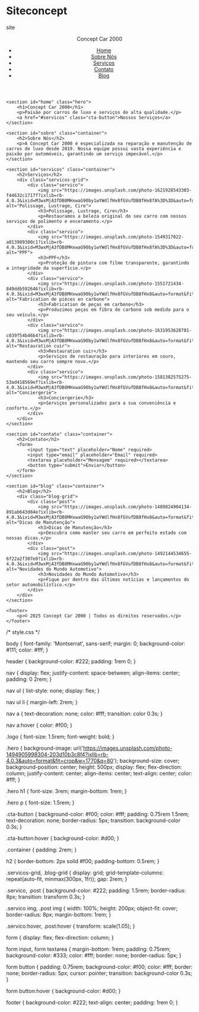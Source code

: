 # Siteconcept
site
<!DOCTYPE html>
<html lang="pt-BR">
<head>
    <meta charset="UTF-8">
    <meta name="viewport" content="width=device-width, initial-scale=1.0">
    <title>Concept Car 2000</title>
    <link rel="stylesheet" href="style.css">
    <link href="https://fonts.googleapis.com/css2?family=Montserrat:wght@400;700&display=swap" rel="stylesheet">
</head>
<body>
    <header>
        <nav>
            <div class="logo">Concept Car 2000</div>
            <ul>
                <li><a href="#home">Home</a></li>
                <li><a href="#sobre">Sobre Nós</a></li>
                <li><a href="#servicos">Serviços</a></li>
                <li><a href="#contato">Contato</a></li>
                <li><a href="#blog">Blog</a></li>
            </ul>
        </nav>
    </header>

    <section id="home" class="hero">
        <h1>Concept Car 2000</h1>
        <p>Paixão por carros de luxo e serviços de alta qualidade.</p>
        <a href="#servicos" class="cta-button">Nossos Serviços</a>
    </section>

    <section id="sobre" class="container">
        <h2>Sobre Nós</h2>
        <p>A Concept Car 2000 é especializada na reparação e manutenção de carros de luxo desde 2019. Nossa equipe possui vasta experiência e paixão por automóveis, garantindo um serviço impecável.</p>
    </section>

    <section id="servicos" class="container">
        <h2>Serviços</h2>
        <div class="servicos-grid">
            <div class="servico">
                <img src="https://images.unsplash.com/photo-1621928543303-f44632c1717f?ixlib=rb-4.0.3&ixid=M3wxMjA3fDB8MHxwaG90by1wYWdlfHx8fGVufDB8fHx8fA%3D%3D&auto=format&fit=crop&w=2070&q=80" alt="Polissage, Lustrage, Cire">
                <h3>Polissage, Lustrage, Cire</h3>
                <p>Restauramos a beleza original do seu carro com nossos serviços de polimento e enceramento.</p>
            </div>
            <div class="servico">
                <img src="https://images.unsplash.com/photo-1549317022-a013989300c1?ixlib=rb-4.0.3&ixid=M3wxMjA3fDB8MHxwaG90by1wYWdlfHx8fGVufDB8fHx8fA%3D%3D&auto=format&fit=crop&w=2070&q=80" alt="PPF">
                <h3>PPF</h3>
                <p>Proteção de pintura com filme transparente, garantindo a integridade da superfície.</p>
            </div>
            <div class="servico">
                <img src="https://images.unsplash.com/photo-1551721434-849ddb592646?ixlib=rb-4.0.3&ixid=M3wxMjA3fDB8MHxwaG90by1wYWdlfHx8fGVufDB8fHx8&auto=format&fit=crop&w=2070&q=80" alt="Fabrication de pièces en carbone">
                <h3>Fabrication de peças em carbono</h3>
                <p>Produzimos peças em fibra de carbono sob medida para o seu veículo.</p>
            </div>
            <div class="servico">
                <img src="https://images.unsplash.com/photo-1631953628781-c039f54b46b4?ixlib=rb-4.0.3&ixid=M3wxMjA3fDB8MHxwaG90by1wYWdlfHx8fGVufDB8fHx8&auto=format&fit=crop&w=2070&q=80" alt="Restauration cuir">
                <h3>Restauration cuir</h3>
                <p>Serviços de restauração para interiores em couro, mantendo seu carro sempre novo.</p>
            </div>
            <div class="servico">
                <img src="https://images.unsplash.com/photo-1581382575275-53ad418569ef?ixlib=rb-4.0.3&ixid=M3wxMjA3fDB8MHxwaG90by1wYWdlfHx8fGVufDB8fHx8&auto=format&fit=crop&w=2070&q=80" alt="Conciergerie">
                <h3>Conciergerie</h3>
                <p>Serviços personalizados para a sua conveniência e conforto.</p>
            </div>
        </div>
    </section>

    <section id="contato" class="container">
        <h2>Contato</h2>
        <form>
            <input type="text" placeholder="Nome" required>
            <input type="email" placeholder="Email" required>
            <textarea placeholder="Mensagem" required></textarea>
            <button type="submit">Enviar</button>
        </form>
    </section>

    <section id="blog" class="container">
        <h2>Blog</h2>
        <div class="blog-grid">
            <div class="post">
                <img src="https://images.unsplash.com/photo-1489824904134-891ab643d84e?ixlib=rb-4.0.3&ixid=M3wxMjA3fDB8MHxwaG90by1wYWdlfHx8fGVufDB8fHx8&auto=format&fit=crop&w=2074&q=80" alt="Dicas de Manutenção">
                <h3>Dicas de Manutenção</h3>
                <p>Descubra como manter seu carro em perfeito estado com nossas dicas.</p>
            </div>
            <div class="post">
                <img src="https://images.unsplash.com/photo-1492144534655-6f22a2f307e0?ixlib=rb-4.0.3&ixid=M3wxMjA3fDB8MHxwaG90by1wYWdlfHx8fGVufDB8fHx8&auto=format&fit=crop&w=2070&q=80" alt="Novidades do Mundo Automotivo">
                <h3>Novidades do Mundo Automotivo</h3>
                <p>Fique por dentro das últimas notícias e lançamentos do setor automobilístico.</p>
            </div>
        </div>
    </section>

    <footer>
        <p>© 2025 Concept Car 2000 | Todos os direitos reservados.</p>
    </footer>
</body>
</html>
/* style.css */

body {
    font-family: 'Montserrat', sans-serif;
    margin: 0;
    background-color: #111;
    color: #fff;
}

header {
    background-color: #222;
    padding: 1rem 0;
}

nav {
    display: flex;
    justify-content: space-between;
    align-items: center;
    padding: 0 2rem;
}

nav ul {
    list-style: none;
    display: flex;
}

nav ul li {
    margin-left: 2rem;
}

nav a {
    text-decoration: none;
    color: #fff;
    transition: color 0.3s;
}

nav a:hover {
    color: #f00;
}

.logo {
    font-size: 1.5rem;
    font-weight: bold;
}

.hero {
    background-image: url('https://images.unsplash.com/photo-1494905998304-203d10b3c8f4?ixlib=rb-4.0.3&auto=format&fit=crop&w=1770&q=80');
    background-size: cover;
    background-position: center;
    height: 500px;
    display: flex;
    flex-direction: column;
    justify-content: center;
    align-items: center;
    text-align: center;
    color: #fff;
}

.hero h1 {
    font-size: 3rem;
    margin-bottom: 1rem;
}

.hero p {
    font-size: 1.5rem;
}

.cta-button {
    background-color: #f00;
    color: #fff;
    padding: 0.75rem 1.5rem;
    text-decoration: none;
    border-radius: 5px;
    transition: background-color 0.3s;
}

.cta-button:hover {
    background-color: #d00;
}

.container {
    padding: 2rem;
}

h2 {
    border-bottom: 2px solid #f00;
    padding-bottom: 0.5rem;
}

.servicos-grid, .blog-grid {
    display: grid;
    grid-template-columns: repeat(auto-fit, minmax(300px, 1fr));
    gap: 2rem;
}

.servico, .post {
    background-color: #222;
    padding: 1.5rem;
    border-radius: 8px;
    transition: transform 0.3s;
}

.servico img, .post img {
    width: 100%;
    height: 200px;
    object-fit: cover;
    border-radius: 8px;
    margin-bottom: 1rem;
}

.servico:hover, .post:hover {
    transform: scale(1.05);
}

form {
    display: flex;
    flex-direction: column;
}

form input, form textarea {
    margin-bottom: 1rem;
    padding: 0.75rem;
    background-color: #333;
    color: #fff;
    border: none;
    border-radius: 5px;
}

form button {
    padding: 0.75rem;
    background-color: #f00;
    color: #fff;
    border: none;
    border-radius: 5px;
    cursor: pointer;
    transition: background-color 0.3s;
}

form button:hover {
    background-color: #d00;
}

footer {
    background-color: #222;
    text-align: center;
    padding: 1rem 0;
}
